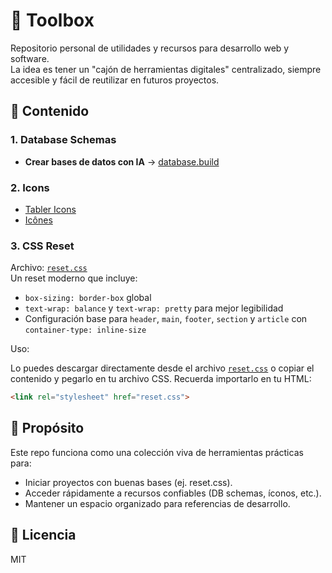 # 🧰 Toolbox

Repositorio personal de utilidades y recursos para desarrollo web y software.  
La idea es tener un "cajón de herramientas digitales" centralizado, siempre accesible y fácil de reutilizar en futuros proyectos.

## 📂 Contenido

### 1. Database Schemas

- **Crear bases de datos con IA** → [database.build](https://database.build/)

### 2. Icons

- [Tabler Icons](https://tabler.io/icons)  
- [Icônes](https://icones.netlify.app/collection/all)

### 3. CSS Reset

Archivo: [`reset.css`](reset.css)  
Un reset moderno que incluye:

- `box-sizing: border-box` global
- `text-wrap: balance` y `text-wrap: pretty` para mejor legibilidad
- Configuración base para `header`, `main`, `footer`, `section` y `article` con `container-type: inline-size`

Uso:

Lo puedes descargar directamente desde el archivo [`reset.css`](reset.css) o copiar el contenido y pegarlo en tu archivo CSS.
Recuerda importarlo en tu HTML:

```html
<link rel="stylesheet" href="reset.css">
```

## 🚀 Propósito

Este repo funciona como una colección viva de herramientas prácticas para:

- Iniciar proyectos con buenas bases (ej. reset.css).
- Acceder rápidamente a recursos confiables (DB schemas, íconos, etc.).
- Mantener un espacio organizado para referencias de desarrollo.

## 📝 Licencia

MIT
